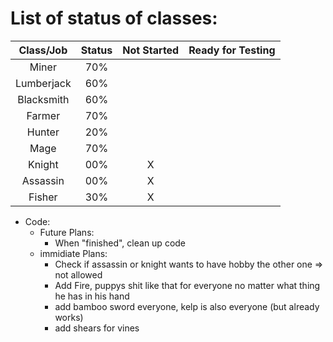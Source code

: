 # List of status of classes:
| Class/Job  | Status | Not Started | Ready for Testing |
| :-------:  | :----: | :---------: | :---------------: |
| Miner      | 70% |   |   | X |
| Lumberjack | 60% |   |   | X |
| Blacksmith | 60% |   |   | X |
| Farmer     | 70% |   |   | X |
| Hunter     | 20% |   |   |   |
| Mage       | 70% |   |   | X |
| Knight     | 00% | X |   |   |
| Assassin   | 00% | X |   |   |
| Fisher     | 30% | X |   | X |


- Code:
  - Future Plans:
    - When "finished", clean up code
  - immidiate Plans:
    - Check if assassin or knight wants to have hobby the other one => not allowed
    - Add Fire, puppys shit like that for everyone no matter what thing he has in his hand
    - add bamboo sword everyone, kelp is also everyone (but already works)
    - add shears for vines